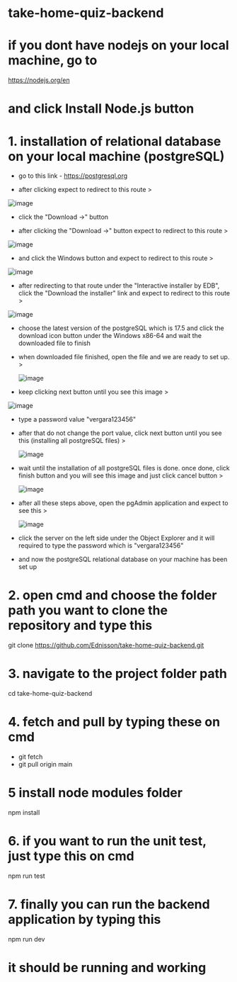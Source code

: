 # take-home-quiz-backend


# if you dont have nodejs on your local machine, go to
https://nodejs.org/en
# and click Install Node.js button

# 1. installation of relational database on your local machine (postgreSQL)

- go to this link - https://postgresql.org

- after clicking expect to redirect to this route >
  
![image](https://github.com/user-attachments/assets/0c93e799-dea4-4937-842b-263f78dd18c2)

- click the "Download ->" button

- after clicking the "Download ->" button expect to redirect to this route >
  
![image](https://github.com/user-attachments/assets/11d63aa7-1da9-48dd-8388-5c1c41adacfd)

- and click the Windows button and expect to redirect to this route >
  
![image](https://github.com/user-attachments/assets/16722f65-3159-4edd-af98-fa7236462478)

- after redirecting to that route under the "Interactive installer by EDB", click the "Download the installer" link and expect to redirect to this route >
  
![image](https://github.com/user-attachments/assets/4696ce22-c62e-4162-ada9-c9b05f5fff84)

- choose the latest version of the postgreSQL which is 17.5 and click the download icon button under the Windows x86-64 and wait the downloaded file to finish

- when downloaded file finished, open the file and we are ready to set up. >
  
  ![image](https://github.com/user-attachments/assets/e6f07792-674b-4f41-bb84-78dcb7a40098)

- keep clicking next button until you see this image >
  
![image](https://github.com/user-attachments/assets/8473119a-2d11-49d9-8439-52580c8a91b8)

- type a password value "vergara123456"

- after that do not change the port value, click next button until you see this (installing all postgreSQL files) >
  
  ![image](https://github.com/user-attachments/assets/f5705926-65fa-4991-b080-c86b226b9919)

- wait until the installation of all postgreSQL files is done. once done, click finish button and you will see this image and just click cancel button >
  
    ![image](https://github.com/user-attachments/assets/d105c12f-c358-4ad5-8035-a73671cc5d69)

- after all these steps above, open the pgAdmin application and expect to see this >
  
  ![image](https://github.com/user-attachments/assets/872ba62e-6b6d-4a98-b6dd-db370f19fa8a)

- click the server on the left side under the Object Explorer and it will required to type the password which is "vergara123456"

- and now the postgreSQL relational database on your machine has been set up


# 2. open cmd and choose the folder path you want to clone the repository and type this

git clone https://github.com/Ednisson/take-home-quiz-backend.git

# 3. navigate to the project folder path

cd take-home-quiz-backend

# 4. fetch and pull by typing these on cmd

- git fetch
- git pull origin main

# 5 install node modules folder 

npm install

# 6. if you want to run the unit test, just type this on cmd 

npm run test

# 7. finally you can run the backend application by typing this

npm run dev

# it should be running and working
 





